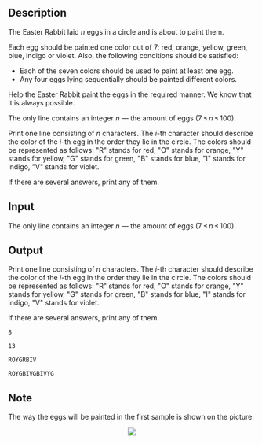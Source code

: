 ## Description

<div><p>The Easter Rabbit laid <span class="tex-span"><i>n</i></span> eggs in a circle and is about to paint them. </p><p>Each egg should be painted one color out of 7: red, orange, yellow, green, blue, indigo or violet. Also, the following conditions should be satisfied:</p><ul> <li> Each of the seven colors should be used to paint at least one egg. </li><li> Any four eggs <span class="tex-font-style-bf">lying sequentially</span> should be painted different colors. </li></ul><p>Help the Easter Rabbit paint the eggs in the required manner. We know that it is always possible.</p></div><div class="input-specification"><p>The only line contains an integer <span class="tex-span"><i>n</i></span> — the amount of eggs (<span class="tex-span">7 ≤ <i>n</i> ≤ 100</span>).</p></div><div class="output-specification"><p>Print one line consisting of <span class="tex-span"><i>n</i></span> characters. The <span class="tex-span"><i>i</i></span>-th character should describe the color of the <span class="tex-span"><i>i</i></span>-th egg in the order they lie in the circle. The colors should be represented as follows: "<span class="tex-font-style-tt">R</span>" stands for red, "<span class="tex-font-style-tt">O</span>" stands for orange, "<span class="tex-font-style-tt">Y</span>" stands for yellow, "<span class="tex-font-style-tt">G</span>" stands for green, "<span class="tex-font-style-tt">B</span>" stands for blue, "<span class="tex-font-style-tt">I</span>" stands for indigo, "<span class="tex-font-style-tt">V</span>" stands for violet.</p><p>If there are several answers, print any of them.</p></div>

## Input

<p>The only line contains an integer <span class="tex-span"><i>n</i></span> — the amount of eggs (<span class="tex-span">7 ≤ <i>n</i> ≤ 100</span>).</p>

## Output

<p>Print one line consisting of <span class="tex-span"><i>n</i></span> characters. The <span class="tex-span"><i>i</i></span>-th character should describe the color of the <span class="tex-span"><i>i</i></span>-th egg in the order they lie in the circle. The colors should be represented as follows: "<span class="tex-font-style-tt">R</span>" stands for red, "<span class="tex-font-style-tt">O</span>" stands for orange, "<span class="tex-font-style-tt">Y</span>" stands for yellow, "<span class="tex-font-style-tt">G</span>" stands for green, "<span class="tex-font-style-tt">B</span>" stands for blue, "<span class="tex-font-style-tt">I</span>" stands for indigo, "<span class="tex-font-style-tt">V</span>" stands for violet.</p><p>If there are several answers, print any of them.</p>





```input1
8

```




```input2
13

```




```output1
ROYGRBIV

```




```output2
ROYGBIVGBIVYG

```



## Note

<p>The way the eggs will be painted in the first sample is shown on the picture: </p><center> <img class="tex-graphics" src="file://WDh7dyOD.png" style="max-width: 100.0%;max-height: 100.0%;"> </center>
